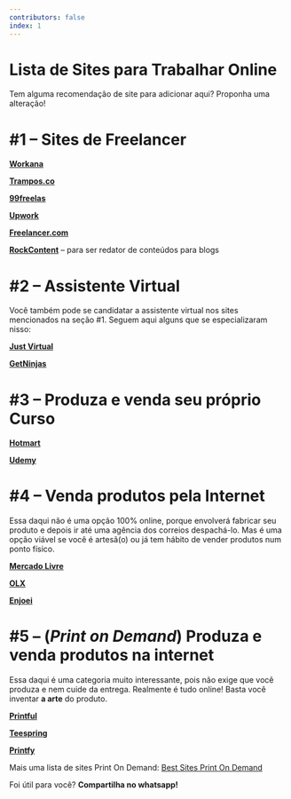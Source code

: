 ```yaml
---
contributors: false
index: 1
---
```

# Lista de Sites para Trabalhar Online
Tem alguma recomendação de site para adicionar aqui? Proponha uma alteração!

# #1 – Sites de Freelancer

**[Workana](https://www.workana.com/pt/how-it-works/freelancer)**

**[Trampos.co](https://trampos.co/oportunidades?tp[]=freela)**

**[99freelas](https://www.99freelas.com.br/)**

**[Upwork](https://www.upwork.com/)**

**[Freelancer.com](https://www.br.freelancer.com/)**

**[RockContent](https://comunidade.rockcontent.com/)** – para ser redator de conteúdos para blogs

# #2 – Assistente Virtual

Você também pode se candidatar a assistente virtual nos sites mencionados na seção #1. Seguem aqui alguns que se especializaram nisso:

**[Just Virtual](https://www.justvirtualreal.com.br/quero-trabalhar)**

**[GetNinjas](https://www.getninjas.com.br/orcamentos/consultoria/auxilio-administrativo?utm_source=GoogleSearch&utm_medium=cpc&utm_campaign=360617339&adGroupId=41807014215&feedItemId=&targetId=aud-866153542922:kwd-300179905568&utm_term=b-secret%C3%A1ria%20virtual&utm_content=399493640781&matchtype=b&device=c&device_model=&network=g&gclid=CjwKCAjwsMzzBRACEiwAx4lLG8LG2Hf-dvHby-8-jliuga9_g-ru6ynjFoUn8Y4JU2-BM7OvPGEAYRoCSeMQAvD_BwE)**

# #3 – Produza e venda seu próprio Curso

**[Hotmart](https://www.hotmart.com/pt-BR/producers)**

**[Udemy](https://www.udemy.com/teaching/?ref=teach_header)**

# #4 – Venda produtos pela Internet

Essa daqui não é uma opção 100% online, porque envolverá fabricar seu produto e depois ir até uma agência dos correios despachá-lo. Mas é uma opção viável se você é artesã(o) ou já tem hábito de vender produtos num ponto físico.

**[Mercado Livre](http://www.mercadolivre.com.br/)**

**[OLX](http://www.olx.com.br/)**

**[Enjoei](https://www.enjoei.com.br/)**

# #5 – (*Print on Demand*) Produza e venda produtos na internet

Essa daqui é uma categoria muito interessante, pois não exige que você produza e nem cuide da entrega. Realmente é tudo online! Basta você inventar **a arte** do produto.

**[Printful](https://www.printful.com/br/print-on-demand)**

**[Teespring](https://teespring.com/)**

**[Printfy](https://printify.com/print-on-demand/)**

Mais uma lista de sites Print On Demand: [Best Sites Print On Demand](https://smartmoneymamas.com/best-sites-print-on-demand/)

Foi útil para você? **Compartilha no whatsapp!**
